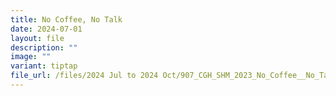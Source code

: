```yaml
---
title: No Coffee, No Talk
date: 2024-07-01
layout: file
description: ""
image: ""
variant: tiptap
file_url: /files/2024 Jul to 2024 Oct/907_CGH_SHM_2023_No_Coffee__No_Talk.pdf
---
```

